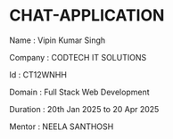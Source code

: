 # CHAT-APPLICATION

Name :  Vipin Kumar Singh

Company : CODTECH IT SOLUTIONS 

Id : CT12WNHH

Domain : Full Stack Web Development 

Duration : 20th Jan 2025 to 20 Apr 2025

Mentor : NEELA SANTHOSH 
